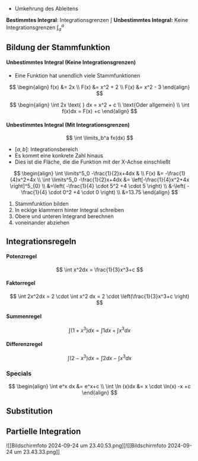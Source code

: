 
- Umkehrung des Ableitens

**Bestimmtes Integral**: Integrationsgrenzen $\int$
**Unbestimmtes Integral:** Keine Integrationsgrenzen $\int^a_{a}$

## Bildung der Stammfunktion

#### Unbestimmtes Integral (Keine Integrationsgrenzen)

- Eine Funktion hat unendlich viele Stammfunktionen

$$
\begin{align}
f(x) &= 2x \\
F(x) &= x^2 + 2 \\
F(x) &= x^2 - 3 
\end{align}
$$

$$
\begin{align}
\int 2x \text{ } dx = x^2 + c \\
\text{Oder allgemein} \\
\int f(x)dx = F(x) +c
\end{align}
$$
#### Unbestimmtes Integral (Mit Integrationsgrenzen)


$$
\int \limits_b^a fx(dx)
$$

- $[a,b]$: Integrationsbereich
- Es kommt eine konkrete Zahl hinaus
- Dies ist die Fläche, die die Funktion mit der X-Achse einschließt 


$$
\begin{align}
\int \limits^5_0 -\frac{1}{2}x+4dx & \\
F(x) &= -\frac{1}{4}x^2+4x \\
\int \limits^5_0  -\frac{1}{2}x+4dx &= \left[-\frac{1}{4}x^2+4x \right]^5_{0} \\
&=\left( -\frac{1}{4} \cdot 5^2 +4 \cdot 5 \right) \\
&-\left( -\frac{1}{4} \cdot 0^2 +4 \cdot 0 \right)  \\
&=13.75
\end{align}
$$

1. Stammfunktion bilden
2. In eckige klammern hinter Integral schreiben
3. Obere und unteren Integrand berechnen
4. voneinander abziehen

## Integrationsregeln

#### Potenzregel

$$
\int x^2dx = \frac{1}{3}x^3+c
$$

#### Faktorregel

$$
\int 2x^2dx = 2 \cdot \int x^2 dx = 2 \cdot \left(\frac{1}{3}x^3+c \right)
$$

#### Summenregel

$$
\int (1+x^3)dx =  \int 1d x + \int x^3dx
$$

#### Differenzregel


$$
\int (2-x^3)dx =  \int 2 dx - \int x^3dx
$$

### Specials

$$
\begin{align}
\int e^x dx &= e^x+c \\
\int \ln (x)dx &= x \cdot \ln(x) -x +c
\end{align}
$$

## Substitution



## Partielle Integration

![[Bildschirmfoto 2024-09-24 um 23.40.53.png]]![[Bildschirmfoto 2024-09-24 um 23.43.33.png]]